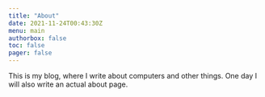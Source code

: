 ```yaml
---
title: "About"
date: 2021-11-24T00:43:30Z
menu: main
authorbox: false
toc: false
pager: false
---
```


This is my blog, where I write about computers and other things. One day I will also write an actual
about page.
